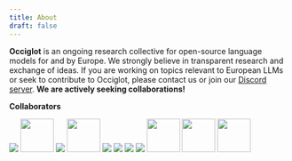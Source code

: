 ```yaml
---
title: About
draft: false
---
```


**Occiglot** is an ongoing research collective for open-source language models for and by Europe.
We strongly believe in transparent research and exchange of ideas. 
If you are working on topics relevant to European LLMs or seek to contribute to Occiglot, please contact us or join our [Discord server](https://discord.gg/wUpvYs4XvM). **We are actively seeking collaborations!**


**Collaborators**

<div class="collaborators">
<a href="https://www.dfki.de/"><img src="/occiglot/logos/dfki.png"></a>
<a href="https://hessian.ai/"><img src="/occiglot/logos/hessian-ai.png" style="height: 60px"></a>
<a href="https://www.tu-darmstadt.de/"><img src="/occiglot/logos/tu-darmstadt.svg"></a>
<a href="https://commoncrawl.org/"><img src="/occiglot/logos/commoncrawl.svg" style="height: 60px"></a>
<a href="https://www.ontocord.ai/"><img src="/occiglot/logos/ontocord.jpg"></a>
<a href="https://huggingface.co/PleIAs"><img src="/occiglot/logos/pleais.svg"></a>
<a href="https://www.eleuther.ai/"><img src="/occiglot/logos/eleutherai.png"></a>
<a href="https://huggingface.co/DiscoResearch"><img src="/occiglot/logos/discoresearch.webp"></a>
<a href="https://www.bsc.es"><img src="/occiglot/logos/bsc.png"  style="height: 60px"></a>
<!-- <a href="https://nlp.uniroma1.it/"><img src="/logos/sapienza.png"></a> -->
<a href="https://www.european-language-grid.eu"><img src="/occiglot/logos/elg.png"  style="height: 60px"></a>
<a href="https://european-language-equality.eu"><img src="/occiglot/logos/ele.png"  style="height: 60px"></a>
</div>